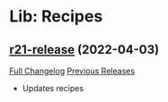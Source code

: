 # Lib: Recipes

## [r21-release](https://github.com/warmexx/librecipes-3-0/tree/r21-release) (2022-04-03)
[Full Changelog](https://github.com/warmexx/librecipes-3-0/commits/r21-release) [Previous Releases](https://github.com/warmexx/librecipes-3-0/releases)

- Updates recipes  
